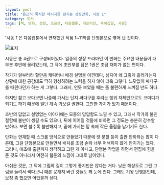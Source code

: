 ```yaml
---
layout: post
title: "은근히 묵직한 메시지를 던지는 성장만화, 시동 1"
category: 도서
tags: [책, 만화, 성장, 조금산, 다음웹툰, 더오리진, 북이십일, 서평]
---
```


'시동 1'은
다음웹툰에서 연재했던 작품 1~11화를 단행본으로 엮어 낸 것이다.

![표지](https://lh3.googleusercontent.com/BAE0Z2ZxCRoux-eDJFhU6Pd7Q0M-JfjkwmeG5rCZX81M8Ku0RMWvKP_3nIYX90QhpiAe3K7UULmtug=s480)

시동은 총 4권으로 구성되어있다.
일종의 성장 드라마인 이 만화는
주요한 내용들이 대부분 후반에 몰려있는데,
그 덕에 초반부를 담은 1권은 조금 재미가 없는 편이다.

작가가 일부러라 할만큼 캐릭터나 배경 설명을 아낀데다,
심지어 왜 그렇게 흘러가는지 상황에 대한 공감대도 딱히 형성하려는 노력을 하지 않아 더욱 그렇다.
느닷없이 싸다구를 때린다던가 하는 게 그렇다.
그래서, 언뜻 보았을 때는 좀 불편하게 느껴질 만도 하다.

하지만 참고 보다보면 나중에 가서는
단지 싸다구를 후리는 행위 자체만으로도 코미디가 되기도 하기 때문에
일단 계속 봐보길 권한다.
그만한 가치가 있기 때문이다.

초반의 답없고 설명없는 이야기에는 모종의 답답함도 느낄 수 있고,
그래서 작가의 불친절함에 불만이 생길 수도 있으나,
뒤에 이어질 것들에 비하면 그 정도는 충분히 감수할 만하다.
보면 볼수록 볼만해지고,
끝에 가서는 맘 속에 작은 울림을 남기기도 한다.

만화는 연재할 때 스크롤 방식으로 만들었기 때문에
컷 분할 등이 출판 만화와는 많이 다른데,
그걸 단행본으로 만들면서 배치를 조금 손봐 너무 어색하지 않게 만지기는 했다.
그러나, 애초에 출판까지 생각하고 그린 게 아니고,
단행본 작업을 하면서 편집에 힘을 준 것도 아니라서
여전히 웹툰의 느낌이 그대로 남아있다.

아쉬운 것은, 그 덕에 그림의 질이 그렇게 좋지만은 않다는 거다.
낮은 해상도로 그린 그림을 늘려서 찍다보니
때론 뭉개져 버린 컷들도 꽤 눈에 띈다.
그래도 기왕 단행본인데, 보정 좀 했으면 어땠을까 싶다.

